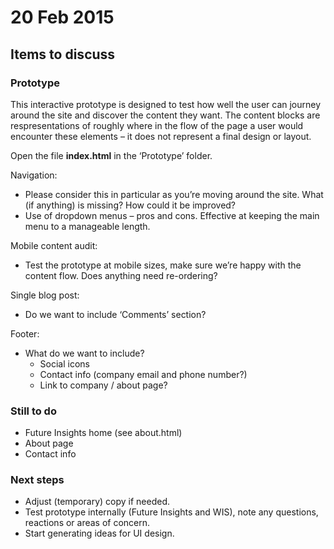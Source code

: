 # 20 Feb 2015

## Items to discuss

### Prototype

This interactive prototype is designed to test how well the user can journey around the site and discover the content they want. The content blocks are respresentations of roughly where in the flow of the page a user would encounter these elements – it does not represent a final design or layout.

Open the file <b>index.html</b> in the ‘Prototype’ folder.

Navigation:
* Please consider this in particular as you’re moving around the site. What (if anything) is missing? How could it be improved?
* Use of dropdown menus – pros and cons. Effective at keeping the main menu to a manageable length.

Mobile content audit:
* Test the prototype at mobile sizes, make sure we’re happy with the content flow. Does anything need re-ordering?

Single blog post:
* Do we want to include ‘Comments’ section?

Footer:
* What do we want to include?
    - Social icons
    - Contact info (company email and phone number?)
    - Link to company / about page?
    
### Still to do
* Future Insights home (see about.html)
* About page
* Contact info

### Next steps
* Adjust (temporary) copy if needed.
* Test prototype internally (Future Insights and WIS), note any questions, reactions or areas of concern.
* Start generating ideas for UI design.